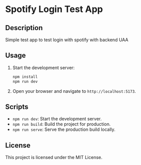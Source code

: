 # Spotify Login Test App

## Description
Simple test app to test login with spotify with backend UAA

## Usage
1. Start the development server:
    ```sh
    npm install
    npm run dev
    ```
2. Open your browser and navigate to `http://localhost:5173`.

## Scripts
- `npm run dev`: Start the development server.
- `npm run build`: Build the project for production.
- `npm run serve`: Serve the production build locally.

## License
This project is licensed under the MIT License.